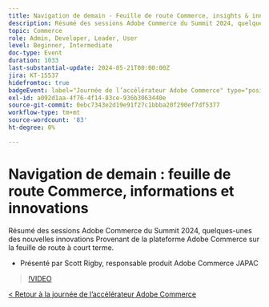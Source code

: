 ```yaml
---
title: Navigation de demain - Feuille de route Commerce, insights & innovations
description: Résumé des sessions Adobe Commerce du Summit 2024, quelques-unes des nouvelles innovations Provenant de la plateforme Adobe Commerce sur la feuille de route à court terme.
topic: Commerce
role: Admin, Developer, Leader, User
level: Beginner, Intermediate
doc-type: Event
duration: 1033
last-substantial-update: 2024-05-21T00:00:00Z
jira: KT-15537
hidefromtoc: true
badgeEvent: label="Journée de l’accélérateur Adobe Commerce" type="positive" url="https://experienceleague.adobe.com/en/docs/events/apac-commerce-recordings/2024/overview"
exl-id: a092d1aa-4f76-4f14-83ce-936b3063440e
source-git-commit: 0ebc7343e2d19e91f27c1bbba20f290ef7df5377
workflow-type: tm+mt
source-wordcount: '83'
ht-degree: 0%

---
```


# Navigation de demain : feuille de route Commerce, informations et innovations

Résumé des sessions Adobe Commerce du Summit 2024, quelques-unes des nouvelles innovations Provenant de la plateforme Adobe Commerce sur la feuille de route à court terme.

+ Présenté par Scott Rigby, responsable produit Adobe Commerce JAPAC

>[!VIDEO](https://video.tv.adobe.com/v/3429264/?learn=on)

[&lt; Retour à la journée de l’accélérateur Adobe Commerce](./overview.md)
